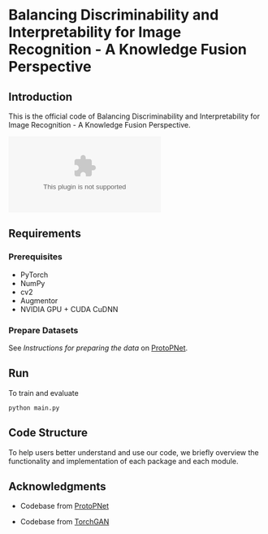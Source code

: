 # Balancing Discriminability and Interpretability for Image Recognition - A Knowledge Fusion Perspective


## Introduction
This is the official code of Balancing Discriminability and Interpretability for Image Recognition - A Knowledge Fusion Perspective.

![image text](./plot/Co-train_align.eps)


## Requirements

### Prerequisites
* PyTorch
* NumPy
* cv2
* Augmentor
* NVIDIA GPU + CUDA CuDNN


### Prepare Datasets

See *Instructions for preparing the data* on [ProtoPNet](https://github.com/cfchen-duke/ProtoPNet).

## Run
To train and evaluate

```
python main.py
```


## Code Structure
To help users better understand and use our code, we briefly overview the functionality and implementation of each package and each module.


[//]: # (## License)

[//]: # ()
[//]: # (This project is licensed under the MIT License - see the [LICENSE.md]&#40;LICENSE.md&#41; file for details)

## Acknowledgments

* Codebase from [ProtoPNet](https://github.com/cfchen-duke/ProtoPNet)

* Codebase from [TorchGAN](https://github.com/torchgan/torchgan)
